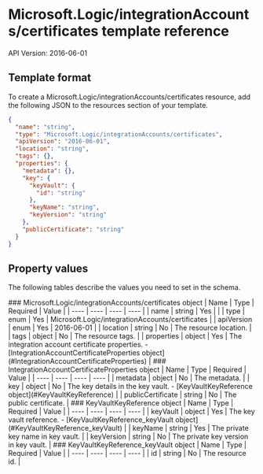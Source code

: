 # Microsoft.Logic/integrationAccounts/certificates template reference
API Version: 2016-06-01
## Template format

To create a Microsoft.Logic/integrationAccounts/certificates resource, add the following JSON to the resources section of your template.

```json
{
  "name": "string",
  "type": "Microsoft.Logic/integrationAccounts/certificates",
  "apiVersion": "2016-06-01",
  "location": "string",
  "tags": {},
  "properties": {
    "metadata": {},
    "key": {
      "keyVault": {
        "id": "string"
      },
      "keyName": "string",
      "keyVersion": "string"
    },
    "publicCertificate": "string"
  }
}
```
## Property values

The following tables describe the values you need to set in the schema.

<a id="Microsoft.Logic/integrationAccounts/certificates" />
### Microsoft.Logic/integrationAccounts/certificates object
|  Name | Type | Required | Value |
|  ---- | ---- | ---- | ---- |
|  name | string | Yes |  |
|  type | enum | Yes | Microsoft.Logic/integrationAccounts/certificates |
|  apiVersion | enum | Yes | 2016-06-01 |
|  location | string | No | The resource location. |
|  tags | object | No | The resource tags. |
|  properties | object | Yes | The integration account certificate properties. - [IntegrationAccountCertificateProperties object](#IntegrationAccountCertificateProperties) |


<a id="IntegrationAccountCertificateProperties" />
### IntegrationAccountCertificateProperties object
|  Name | Type | Required | Value |
|  ---- | ---- | ---- | ---- |
|  metadata | object | No | The metadata. |
|  key | object | No | The key details in the key vault. - [KeyVaultKeyReference object](#KeyVaultKeyReference) |
|  publicCertificate | string | No | The public certificate. |


<a id="KeyVaultKeyReference" />
### KeyVaultKeyReference object
|  Name | Type | Required | Value |
|  ---- | ---- | ---- | ---- |
|  keyVault | object | Yes | The key vault reference. - [KeyVaultKeyReference_keyVault object](#KeyVaultKeyReference_keyVault) |
|  keyName | string | Yes | The private key name in key vault. |
|  keyVersion | string | No | The private key version in key vault. |


<a id="KeyVaultKeyReference_keyVault" />
### KeyVaultKeyReference_keyVault object
|  Name | Type | Required | Value |
|  ---- | ---- | ---- | ---- |
|  id | string | No | The resource id. |

